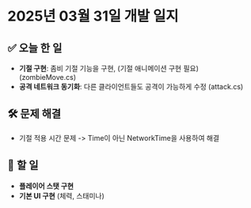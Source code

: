 # 2025년 03월 31일 개발 일지

## ✅ 오늘 한 일
- **기절 구현**: 좀비 기절 기능을 구현, (기절 애니메이션 구현 필요) (zombieMove.cs)
- **공격 네트워크 동기화**: 다른 클라이언트들도 공격이 가능하게 수정 (attack.cs)

## 🛠️ 문제 해결
- 기절 적용 시간 문제
  -> Time이 아닌 NetworkTime을 사용하여 해결

## 🚀 할 일
- **플레이어 스탯 구현**
- **기본 UI 구현** (체력, 스태미나)
